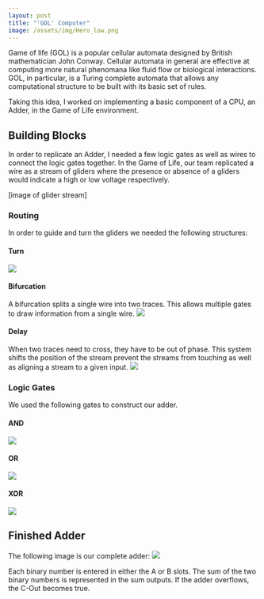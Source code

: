 ```yaml
---
layout: post
title: "'GOL' Computer"
image: /assets/img/Hero_low.png
---
```

Game of life (GOL) is a popular cellular automata designed by British mathematician John Conway. Cellular automata in general are effective at computing more natural phenomana like fluid flow or biological interactions. GOL, in particular, is a Turing complete automata that allows any computational structure to be built with its basic set of rules.

Taking this idea, I worked on implementing a basic component of a CPU, an Adder, in the Game of Life environment.

## Building Blocks
In order to replicate an Adder, I needed a few logic gates as well as wires to connect the logic gates together. In the Game of Life, our team replicated a wire as a stream of gliders where the presence or absence of a gliders would indicate a high or low voltage respectively.

[image of glider stream]

### Routing
In order to guide and turn the gliders we needed the following structures:

#### Turn
![](/assets/img/turn.png)

#### Bifurcation
A bifurcation splits a single wire into two traces. This allows multiple gates to
draw information from a single wire.
![](/assets/img/bifurcation.png)

#### Delay
When two traces need to cross, they have to be out of phase. This system shifts the position
of the stream prevent the streams from touching as well as aligning a stream to a given input.
![](/assets/img/delay.png)

### Logic Gates
We used the following gates to construct our adder.

#### AND
![](/assets/img/and.png)

#### OR
![](/assets/img/or.png)

#### XOR
![](/assets/img/xor.png)

## Finished Adder
The following image is our complete adder:
![](/assets/img/adder.png)


Each binary number is entered in either the A or B slots. The sum of the two binary numbers is represented in the sum outputs. If the adder overflows, the C-Out becomes true.
